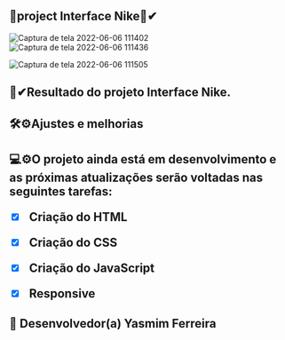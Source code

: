 ## 🌟project Interface Nike📲✔

![Captura de tela 2022-06-06 111402](https://user-images.githubusercontent.com/97356148/172178968-a9b0f1f7-9843-434e-9701-47da4043bb11.jpg)
![Captura de tela 2022-06-06 111436](https://user-images.githubusercontent.com/97356148/172179070-a0d53552-5d4b-4ed0-8c43-65e7a12b0265.jpg)

![Captura de tela 2022-06-06 111505](https://user-images.githubusercontent.com/97356148/172179361-0928396f-7ead-4014-92a1-2d01b4403cdb.jpg)


  <h2>🌟✔Resultado do projeto Interface Nike.
  <h2>🛠⚙Ajustes e melhorias

<h2>💻⚙O projeto ainda está em desenvolvimento e as próximas atualizações serão voltadas nas seguintes tarefas:

- [x] Criação do HTML
- [x] Criação do CSS
- [x] Criação do JavaScript
- [x] Responsive
  

## 🤝 Desenvolvedor(a) Yasmim Ferreira
